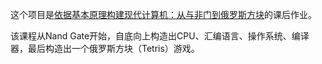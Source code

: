 这个项目是[依据基本原理构建现代计算机：从与非门到俄罗斯方块](https://www.coursera.org/learn/build-a-computer)的课后作业。

该课程从Nand Gate开始，自底向上构造出CPU、汇编语言、操作系统、编译器，最后构造出一个俄罗斯方块（Tetris）游戏。